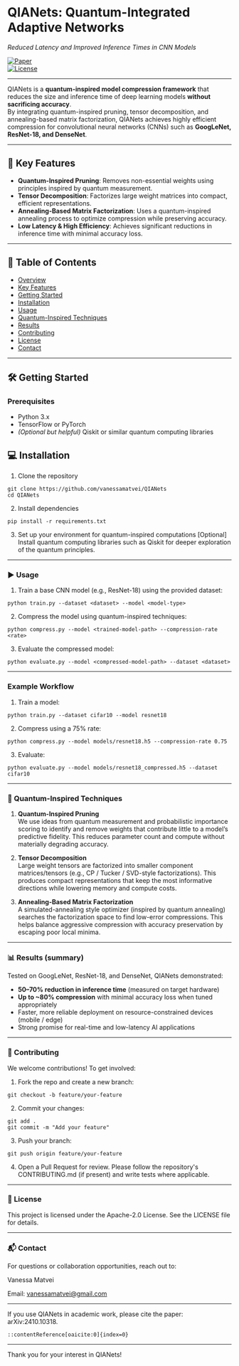 # QIANets: Quantum-Integrated Adaptive Networks  
*Reduced Latency and Improved Inference Times in CNN Models*

[![Paper](https://img.shields.io/badge/arXiv-2410.10318-b31b1b.svg)](https://arxiv.org/pdf/2410.10318)  
[![License](https://img.shields.io/badge/License-Apache_2.0-blue.svg)](LICENSE)

---

QIANets is a **quantum-inspired model compression framework** that reduces the size and inference time of deep learning models **without sacrificing accuracy**.  
By integrating quantum-inspired pruning, tensor decomposition, and annealing-based matrix factorization, QIANets achieves highly efficient compression for convolutional neural networks (CNNs) such as **GoogLeNet, ResNet-18, and DenseNet**.

---

## 🚀 Key Features
- **Quantum-Inspired Pruning**: Removes non-essential weights using principles inspired by quantum measurement.  
- **Tensor Decomposition**: Factorizes large weight matrices into compact, efficient representations.  
- **Annealing-Based Matrix Factorization**: Uses a quantum-inspired annealing process to optimize compression while preserving accuracy.  
- **Low Latency & High Efficiency**: Achieves significant reductions in inference time with minimal accuracy loss.  

---

## 📑 Table of Contents
- [Overview](#qianets-quantum-integrated-adaptive-networks)  
- [Key Features](#-key-features)  
- [Getting Started](#-getting-started)  
- [Installation](#-installation)  
- [Usage](#-usage)  
- [Quantum-Inspired Techniques](#-quantum-inspired-techniques)  
- [Results](#-results)  
- [Contributing](#-contributing)  
- [License](#-license)  
- [Contact](#-contact)  

---

## 🛠 Getting Started

### Prerequisites
- Python 3.x  
- TensorFlow or PyTorch  
- *(Optional but helpful)* Qiskit or similar quantum computing libraries  


## 💻 Installation

1. Clone the repository
```
git clone https://github.com/vanessamatvei/QIANets
cd QIANets
```

2. Install dependencies
```
pip install -r requirements.txt
```

3. Set up your environment for quantum-inspired computations
[Optional] Install quantum computing libraries such as Qiskit for deeper exploration of the quantum principles.

---

### ▶️ Usage
1. Train a base CNN model (e.g., ResNet-18) using the provided dataset:
```
python train.py --dataset <dataset> --model <model-type>
```

2. Compress the model using quantum-inspired techniques:
```
python compress.py --model <trained-model-path> --compression-rate <rate>
```

3. Evaluate the compressed model:
```
python evaluate.py --model <compressed-model-path> --dataset <dataset>
```

---

### Example Workflow
1. Train a model:
```
python train.py --dataset cifar10 --model resnet18
```

2. Compress using a 75% rate:
```
python compress.py --model models/resnet18.h5 --compression-rate 0.75
```

3. Evaluate:
```
python evaluate.py --model models/resnet18_compressed.h5 --dataset cifar10
```

---

### 🧩 Quantum-Inspired Techniques

1. **Quantum-Inspired Pruning**  
   We use ideas from quantum measurement and probabilistic importance scoring to identify and remove weights that contribute little to a model’s predictive fidelity. This reduces parameter count and compute without materially degrading accuracy.

2. **Tensor Decomposition**  
   Large weight tensors are factorized into smaller component matrices/tensors (e.g., CP / Tucker / SVD-style factorizations). This produces compact representations that keep the most informative directions while lowering memory and compute costs.

3. **Annealing-Based Matrix Factorization**  
   A simulated-annealing style optimizer (inspired by quantum annealing) searches the factorization space to find low-error compressions. This helps balance aggressive compression with accuracy preservation by escaping poor local minima.

---

### 📊 Results (summary)

Tested on GoogLeNet, ResNet-18, and DenseNet, QIANets demonstrated:

- **50–70% reduction in inference time** (measured on target hardware)  
- **Up to ~80% compression** with minimal accuracy loss when tuned appropriately  
- Faster, more reliable deployment on resource-constrained devices (mobile / edge)  
- Strong promise for real-time and low-latency AI applications

---

### 🤝 Contributing
We welcome contributions! To get involved:

1. Fork the repo and create a new branch:
```
git checkout -b feature/your-feature
```

2. Commit your changes:
```
git add .
git commit -m "Add your feature"
```

3. Push your branch:
```
git push origin feature/your-feature
```

4. Open a Pull Request for review.
Please follow the repository's CONTRIBUTING.md (if present) and write tests where applicable.

---

### 📜 License
This project is licensed under the Apache-2.0 License. See the LICENSE file for details.

---

### 📬 Contact
For questions or collaboration opportunities, reach out to:

Vanessa Matvei

Email: vanessamatvei@gmail.com 

---

If you use QIANets in academic work, please cite the paper: arXiv:2410.10318.
```
::contentReference[oaicite:0]{index=0}
```

---

Thank you for your interest in QIANets!
